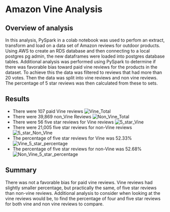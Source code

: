 # Amazon Vine Analysis

## Overview of analysis
In this analysis, PySpark in a colab notebook was used to perfom an extract, transform and load on a data set of Amazon reviews for outdoor products. Using
AWS to create an RDS database and then connecting to a local postgres pg admin, the new dataframes were loaded into postgres database tables. Additional analysis
was performed using PySpark to determine if there was favorable bias toward paid vine reviews for the products in the dataset. To achieve this the data was
filtered to reviews that had more than 20 votes. Then the data was split into vine reviews and non vine reviews. The percentage of 5 star reviews was then 
calculated from these to sets.
## Results
- There were 107 paid Vine reviews
![Vine_Total](https://user-images.githubusercontent.com/103155045/192915053-21368ced-1a17-4d27-acd6-749145064a68.png)
- There were 39,869 non_Vine Reviews
![Non_Vine_Total](https://user-images.githubusercontent.com/103155045/192915071-e77c28c5-2920-47f9-9c77-a1671aef93e0.png)
- There were 56 five star reviews for Vine reviews
![5_star_Vine](https://user-images.githubusercontent.com/103155045/192915088-ea833acc-d83d-44c9-a970-6ec6770b124c.png)
- There were 21,005 five star reviews for non-Vine reviews
![5_star_Non_VIne](https://user-images.githubusercontent.com/103155045/192915104-9bddbe42-9022-4357-aa6e-8d3b76533b88.png)
- The percentage of five star reviews for Vine was 52.33%
![Vine_5_star_percentage](https://user-images.githubusercontent.com/103155045/192915127-4f129f0a-0e03-4092-995d-8feb64dcc542.png)
- The percentage of five star reviews for non-Vine was 52.68%
![Non_Vine_5_star_percentage](https://user-images.githubusercontent.com/103155045/192915153-2072d6dd-ed6b-4def-8929-d190df4fa777.png)
## Summary
There was not a favorable bias for paid vine reviews. Vine reviews had slightly smaller percentage, but practically the same, of five star reviews than
non-vine reviews. Additional analysis to consider when looking at the vine reviews would be, to find the percentage of four and five star reviews for
both vine and non vine reviews to compare.

